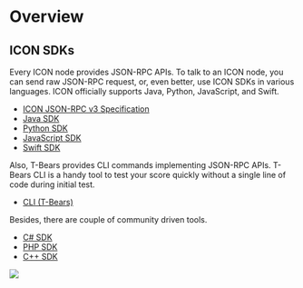 # Overview

## ICON SDKs

Every ICON node provides JSON-RPC APIs. To talk to an ICON node, you can send raw JSON-RPC request, or, even better, use ICON SDKs in various languages. ICON officially supports Java, Python, JavaScript, and Swift.

* [ICON JSON-RPC v3 Specification](../references/reference-manuals/icon-json-rpc-api-v3-specification.md)
* [Java SDK](java-sdk/)
* [Python SDK](python-sdk/)
* [JavaScript SDK](javascript/)
* [Swift SDK](swift-sdk/)

Also, T-Bears provides CLI commands implementing JSON-RPC APIs. T-Bears CLI is a handy tool to test your score quickly without a single line of code during initial test.

* [CLI (T-Bears)](broken-reference)

Besides, there are couple of community driven tools.

* [C# SDK](https://github.com/zsaladin/IconSDK.Net/)
* [PHP SDK](https://github.com/iconation/icon-sdk-php)
* [C++ SDK](https://github.com/iconation/icon-sdk-cpp)

![](../.gitbook/assets/d4d39ac-screen_shot\_2019-05-30\_at\_6.58.49\_pm.png)
